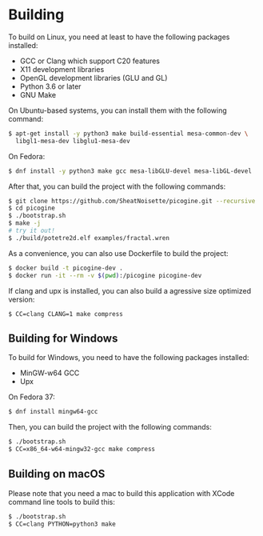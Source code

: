 # Building

To build on Linux, you need at least to have the following packages installed:
- GCC or Clang which support C20 features
- X11 development libraries
- OpenGL development libraries (GLU and GL)
- Python 3.6 or later
- GNU Make

On Ubuntu-based systems, you can install them with the following command:
```sh
$ apt-get install -y python3 make build-essential mesa-common-dev \
  libgl1-mesa-dev libglu1-mesa-dev
```
On Fedora:
```sh
$ dnf install -y python3 make gcc mesa-libGLU-devel mesa-libGL-devel
```

After that, you can build the project with the following commands:
```sh
$ git clone https://github.com/SheatNoisette/picogine.git --recursive
$ cd picogine
$ ./bootstrap.sh
$ make -j
# try it out!
$ ./build/potetre2d.elf examples/fractal.wren
```

As a convenience, you can also use Dockerfile to build the project:
```sh
$ docker build -t picogine-dev .
$ docker run -it --rm -v $(pwd):/picogine picogine-dev
```

If clang and upx is installed, you can also build a agressive size optimized
version:
```
$ CC=clang CLANG=1 make compress
```

## Building for Windows

To build for Windows, you need to have the following packages installed:
- MinGW-w64 GCC
- Upx

On Fedora 37:
```sh
$ dnf install mingw64-gcc
```

Then, you can build the project with the following commands:
```sh
$ ./bootstrap.sh
$ CC=x86_64-w64-mingw32-gcc make compress
```

## Building on macOS

Please note that you need a mac to build this application with XCode
command line tools to build this:
```sh
$ ./bootstrap.sh
$ CC=clang PYTHON=python3 make
```
